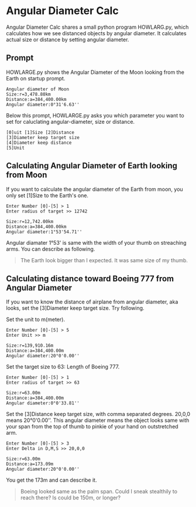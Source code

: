 # Angular Diameter Calc

Angular Diameter Calc shares a small python program HOWLARG.py, which calculates how we see distanced objects by angular diameter. It calculates actual size or distance by setting angular diameter.

## Prompt

HOWLARGE.py shows the Angular Diameter of the Moon looking from the Earth on startup prompt.

```
Angular diameter of Moon
Size:r=3,478.80km
Distance:a=384,400.00km
Angular diameter:0°31'6.63''
```

Below this prompt, HOWLARGE.py asks you which parameter you want to set for caluclating angular-diameter, size or distance.

```
[0]uit [1]Size [2]Distance
[3]Diameter keep target size
[4]Diameter keep distance
[5]Unit
```

## Calculating Angular Diameter of Earth looking from Moon

If you want to calculate the angular diameter of the Earth from moon, you only set [1]Size to the Earth's one.

```
Enter Number [0]-[5] > 1
Enter radius of target >> 12742

Size:r=12,742.00km
Distance:a=384,400.00km
Angular diameter:1°53'54.71''
```

Angular diamater 1°53' is same with the width of your thumb on streaching arms.  You can describe as following.

> The Earth look bigger than I expected.  It was same size of my thumb.

## Calculating distance toward Boeing 777 from Angular Diameter

If you want to know the distance of airplane from angular diameter, aka looks, set the [3]Diameter keep target size.  Try following.

Set the unit to m(meter).
```
Enter Number [0]-[5] > 5
Enter Unit >> m

Size:r=139,910.16m
Distance:a=384,400.00m
Angular diameter:20°0'0.00''
```

Set the target size to 63: Length of Boeing 777.
```
Enter Number [0]-[5] > 1
Enter radius of target >> 63

Size:r=63.00m
Distance:a=384,400.00m
Angular diameter:0°0'33.81''
```

Set the [3]Distance keep target size, with comma separated degrees.  20,0,0 means 20°0'0.00’’.  This angular diameter means the object looks same with your span from the top of thumb to pinkie of your hand on outstretched arm.

```
Enter Number [0]-[5] > 3
Enter Delta in D,M,S >> 20,0,0

Size:r=63.00m
Distance:a=173.09m
Angular diameter:20°0'0.00''
```

You get the 173m and can describe it.

> Boeing looked same as the palm span.  Could I sneak stealthily to reach there?  Is could be 150m, or longer?

